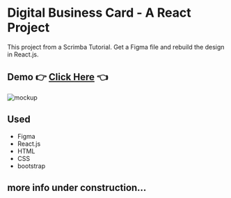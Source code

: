 # Digital Business Card - A React Project

This project from a Scrimba Tutorial. Get a Figma file and rebuild the design in React.js.

## Demo 👉 [Click Here](https://digital-business-card-six.vercel.app) 👈

![mockup](https://user-images.githubusercontent.com/17276621/152983548-bd7ba076-b699-44f9-8e88-59c0a5638550.png)

## Used

- Figma
- React.js
- HTML
- CSS
- bootstrap

## more info under construction...
